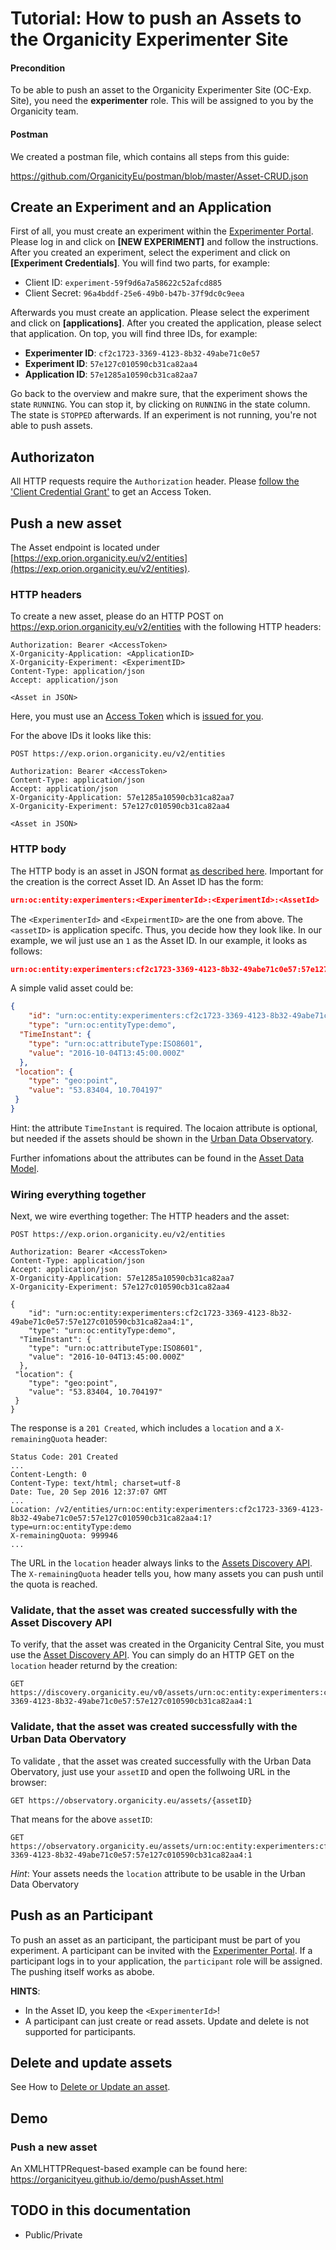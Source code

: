 # Tutorial: How to push an Assets to the Organicity Experimenter Site

#### Precondition

To be able to push an asset to the Organicity Experimenter Site (OC-Exp. Site), you need the **experimenter** role. This will be assigned to you by the Organicity team.

#### Postman

We created a postman file, which contains all steps from this guide:

https://github.com/OrganicityEu/postman/blob/master/Asset-CRUD.json


## Create an Experiment and an Application

First of all, you must create an experiment within the [Experimenter Portal](http://experimenters.organicity.eu). 
Please log in and click on **[NEW EXPERIMENT]** and follow the instructions.
After you created an experiment, select the experiment and click on **[Experiment Credentials]**. You will find two parts, for example:

* Client ID: `experiment-59f9d6a7a58622c52afcd885`
* Client Secret: `96a4bddf-25e6-49b0-b47b-37f9dc0c9eea`

Afterwards you must create an application. Please select the experiment and click on **[applications]**.
After you created the application, please select that application. On top, you will find three IDs, for example:

* **Experimenter ID**: `cf2c1723-3369-4123-8b32-49abe71c0e57`
* **Experiment ID**: `57e127c010590cb31ca82aa4`
* **Application ID**: `57e1285a10590cb31ca82aa7`

Go back to the overview and makre sure, that the experiment shows the state `RUNNING`. 
You can stop it, by clicking on `RUNNING` in the state column. The state is `STOPPED` afterwards.
If an experiment is not running, you're not able to push assets.

## Authorizaton

All HTTP requests require the `Authorization` header. Please [follow the 'Client Credential Grant'](HowToAuthenticateAnUser#client-credential-grant) to get an Access Token.

## Push a new asset

The Asset endpoint is located under [https://exp.orion.organicity.eu/v2/entities](https://exp.orion.organicity.eu/v2/entities).

### HTTP headers

To create a new asset, please do an HTTP POST on https://exp.orion.organicity.eu/v2/entities with the following HTTP headers:

```shell
Authorization: Bearer <AccessToken>
X-Organicity-Application: <ApplicationID>
X-Organicity-Experiment: <ExperimentID>
Content-Type: application/json
Accept: application/json

<Asset in JSON>
```

Here, you must use an [Access Token](/HowToAuthenticateAnUser) which is [issued for you](/HowToAuthenticateAnUser).

For the above IDs it looks like this:

```shell
POST https://exp.orion.organicity.eu/v2/entities

Authorization: Bearer <AccessToken>
Content-Type: application/json
Accept: application/json
X-Organicity-Application: 57e1285a10590cb31ca82aa7
X-Organicity-Experiment: 57e127c010590cb31ca82aa4

<Asset in JSON>
```

### HTTP body

The HTTP body is an asset in JSON format [as described here](/AssetDataModel). Important for the creation is the correct Asset ID. An Asset ID has the form:

```json
urn:oc:entity:experimenters:<ExperimenterId>:<ExperimentId>:<AssetId>
```

The `<ExperimenterId>` and `<ExpeirmentID>` are the one from above. The `<assetID>` is application specifc. Thus, you decide how they look like. In our example, we wil just use an `1` as the Asset ID. In our example, it looks as follows:

```json
urn:oc:entity:experimenters:cf2c1723-3369-4123-8b32-49abe71c0e57:57e127c010590cb31ca82aa4:1
```

A simple valid asset could be:

```json
{
	"id": "urn:oc:entity:experimenters:cf2c1723-3369-4123-8b32-49abe71c0e57:57e127c010590cb31ca82aa4:1",
	"type": "urn:oc:entityType:demo",
  "TimeInstant": {
    "type": "urn:oc:attributeType:ISO8601",
    "value": "2016-10-04T13:45:00.000Z"
  },
 "location": {
 	"type": "geo:point",
 	"value": "53.83404, 10.704197"
 }
}
```

Hint: the attribute `TimeInstant` is required. 
The locaion attribute is optional, but needed if the assets should be shown in the [Urban Data Observatory](/UrbanDataObservatory).

Further infomations about the attributes can be found in the [Asset Data Model](/AssetDataModel).

### Wiring everything together

Next, we wire everthing together: The HTTP headers and the asset:

```shell
POST https://exp.orion.organicity.eu/v2/entities

Authorization: Bearer <AccessToken>
Content-Type: application/json
Accept: application/json
X-Organicity-Application: 57e1285a10590cb31ca82aa7
X-Organicity-Experiment: 57e127c010590cb31ca82aa4

{
	"id": "urn:oc:entity:experimenters:cf2c1723-3369-4123-8b32-49abe71c0e57:57e127c010590cb31ca82aa4:1",
	"type": "urn:oc:entityType:demo",
  "TimeInstant": {
    "type": "urn:oc:attributeType:ISO8601",
    "value": "2016-10-04T13:45:00.000Z"
  },
 "location": {
 	"type": "geo:point",
 	"value": "53.83404, 10.704197"
 }
}
```

The response is a `201 Created`, which includes a `location` and a `X-remainingQuota` header:

```shell
Status Code: 201 Created
...
Content-Length: 0
Content-Type: text/html; charset=utf-8
Date: Tue, 20 Sep 2016 12:37:07 GMT
...
Location: /v2/entities/urn:oc:entity:experimenters:cf2c1723-3369-4123-8b32-49abe71c0e57:57e127c010590cb31ca82aa4:1?type=urn:oc:entityType:demo
X-remainingQuota: 999946
...
```

The URL in the `location` header always links to the [Assets Discovery API](https://organicityeu.github.io/api/AssetDiscovery.html).
The `X-remainingQuota` header tells you, how many assets you can push until the quota is reached.

### Validate, that the asset was created successfully with the Asset Discovery API

To verify, that the asset was created in the Organicity Central Site, you must use the [Asset Discovery API](https://organicityeu.github.io/api/AssetDiscovery.html).
You can simply do an HTTP GET on the `location` header returnd by the creation:

```shell
GET https://discovery.organicity.eu/v0/assets/urn:oc:entity:experimenters:cf2c1723-3369-4123-8b32-49abe71c0e57:57e127c010590cb31ca82aa4:1
```

### Validate, that the asset was created successfully with the Urban Data Obervatory

To validate , that the asset was created successfully with the Urban Data Obervatory, just use your `assetID` and open the follwoing URL in the browser:

```shell
GET https://observatory.organicity.eu/assets/{assetID}
```

That means for the above `assetID`:

```shell
GET https://observatory.organicity.eu/assets/urn:oc:entity:experimenters:cf2c1723-3369-4123-8b32-49abe71c0e57:57e127c010590cb31ca82aa4:1
```
*Hint*: Your assets needs the `location` attribute to be usable in the Urban Data Obervatory

## Push as an Participant

To push an asset as an participant, the participant must be part of you experiment. A participant can be invited
with the [Experimenter Portal](http://experimenters.organicity.eu/). If a participant logs in to your application,
the `participant` role will be assigned. The pushing itself works as abobe.

**HINTS**:
* In the Asset ID, you keep the `<ExperimenterId>`!
* A participant can just create or read assets. Update and delete is not supported for participants.

## Delete and update assets

See How to [Delete or Update an asset](/HowToUpdateDeteleAnAsset).

## Demo

### Push a new asset

An XMLHTTPRequest-based example can be found here: https://organicityeu.github.io/demo/pushAsset.html

## TODO in this documentation

* Public/Private
